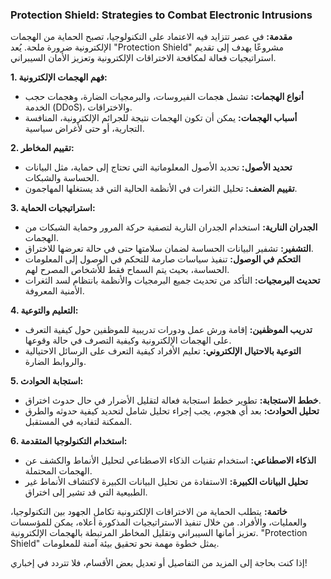 ### **Protection Shield: Strategies to Combat Electronic Intrusions**

**مقدمة:**
في عصر تتزايد فيه الاعتماد على التكنولوجيا، تصبح الحماية من الهجمات الإلكترونية ضرورة ملحة. يُعد "Protection Shield" مشروعًا يهدف إلى تقديم استراتيجيات فعالة لمكافحة الاختراقات الإلكترونية وتعزيز الأمان السيبراني.

**1. فهم الهجمات الإلكترونية:**
   - **أنواع الهجمات:** تشمل هجمات الفيروسات، والبرمجيات الضارة، وهجمات حجب الخدمة (DDoS)، والاختراقات.
   - **أسباب الهجمات:** يمكن أن تكون الهجمات نتيجة للجرائم الإلكترونية، المنافسة التجارية، أو حتى لأغراض سياسية.

**2. تقييم المخاطر:**
   - **تحديد الأصول:** تحديد الأصول المعلوماتية التي تحتاج إلى حماية، مثل البيانات الحساسة والشبكات.
   - **تقييم الضعف:** تحليل الثغرات في الأنظمة الحالية التي قد يستغلها المهاجمون.

**3. استراتيجيات الحماية:**
   - **الجدران النارية:** استخدام الجدران النارية لتصفية حركة المرور وحماية الشبكات من الهجمات.
   - **التشفير:** تشفير البيانات الحساسة لضمان سلامتها حتى في حالة تعرضها للاختراق.
   - **التحكم في الوصول:** تنفيذ سياسات صارمة للتحكم في الوصول إلى المعلومات الحساسة، بحيث يتم السماح فقط للأشخاص المصرح لهم.
   - **تحديث البرمجيات:** التأكد من تحديث جميع البرمجيات والأنظمة بانتظام لسد الثغرات الأمنية المعروفة.

**4. التعليم والتوعية:**
   - **تدريب الموظفين:** إقامة ورش عمل ودورات تدريبية للموظفين حول كيفية التعرف على الهجمات الإلكترونية وكيفية التصرف في حالة وقوعها.
   - **التوعية بالاحتيال الإلكتروني:** تعليم الأفراد كيفية التعرف على الرسائل الاحتيالية والروابط الضارة.

**5. استجابة الحوادث:**
   - **خطط الاستجابة:** تطوير خطط استجابة فعالة لتقليل الأضرار في حال حدوث اختراق.
   - **تحليل الحوادث:** بعد أي هجوم، يجب إجراء تحليل شامل لتحديد كيفية حدوثه والطرق الممكنة لتفاديه في المستقبل.

**6. استخدام التكنولوجيا المتقدمة:**
   - **الذكاء الاصطناعي:** استخدام تقنيات الذكاء الاصطناعي لتحليل الأنماط والكشف عن الهجمات المحتملة.
   - **تحليل البيانات الكبيرة:** الاستفادة من تحليل البيانات الكبيرة لاكتشاف الأنماط غير الطبيعية التي قد تشير إلى اختراق.

**خاتمة:**
يتطلب الحماية من الاختراقات الإلكترونية تكامل الجهود بين التكنولوجيا، والعمليات، والأفراد. من خلال تنفيذ الاستراتيجيات المذكورة أعلاه، يمكن للمؤسسات تعزيز أمانها السيبراني وتقليل المخاطر المرتبطة بالهجمات الإلكترونية. "Protection Shield" يمثل خطوة مهمة نحو تحقيق بيئة آمنة للمعلومات.

إذا كنت بحاجة إلى المزيد من التفاصيل أو تعديل بعض الأقسام، فلا تتردد في إخباري!
